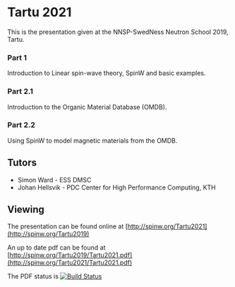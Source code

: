 
# Tartu 2021

This is the presentation given at the NNSP-SwedNess Neutron School 2019, Tartu.

### Part 1

Introduction to Linear spin-wave theory, SpinW and basic examples.

### Part 2.1

Introduction to the Organic Material Database (OMDB).

### Part 2.2

Using SpinW to model magnetic materials from the OMDB.

## Tutors

- Simon Ward - ESS DMSC
- Johan Hellsvik - PDC Center for High Performance Computing, KTH

## Viewing
The presentation can be found online at [http://spinw.org/Tartu2021](http://spinw.org/Tartu2019)

An up to date pdf can be found at [http://spinw.org/Tartu2019/Tartu2021.pdf](http://spinw.org/Tartu2021/Tartu2021.pdf)

The PDF status is [![Build Status](https://travis-ci.org/SpinW/Tartu2021.svg?branch=master)](https://travis-ci.org/SpinW/Tartu2021)
